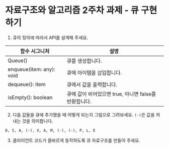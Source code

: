 # 자료구조와 알고리즘 2주차 과제 - 큐 구현하기

1. 큐의 정의에 따라서 API를 설계해 주세요.

| 함수 시그니처 | 설명 |
| ----------- | ----------- |
| Queue() | 큐를 생성합니다. |
| enqueue(item: any): void | 큐에 아이템을 삽입합니다. |
| dequeue(): item | 큐에서 값을 출력합니다. |
| isEmpty(): boolean | 큐에 값이 비어있으면 true, 아니면 false를 반환합니다. |

2. 다음 값들을 큐에 추가했을 때 어떻게 되는지 그림으로 그려보세요. `(-)`은 값을 꺼내는 것을 의미합니다.

```
D, S, A, (-), X, A, M, (-), (-), P, L, E
```

3. 클라이언트 코드가 올바르게 동작하도록 큐 자료구조를 만들어 주세요.
